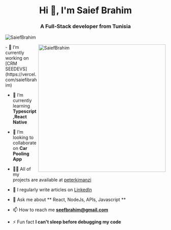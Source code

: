 <h1 align="center">Hi 👋, I'm Saief Brahim</h1>
<h3 align="center">A Full-Stack developer from Tunisia</h3>
<p align="left"> <img src="https://komarev.com/ghpvc/?username=SaiefBrahim&color=orange" alt="SaiefBrahim" /> </p>
<img align="right" width="400" src="https://github-readme-streak-stats.herokuapp.com?user=SaiefBrahim&theme=slateorange&hide_border=true" alt="SaiefBrahim"/>
- 🔭 I’m currently working on [CRM SEEDEVS](https://vercel.com/saiefibrahim)

- 🌱 I’m currently learning **Typescript,React Native**

- 👯 I’m looking to collaborate on **Car Pooling App**

- 👨‍💻 All of my projects are available at [peterkimanzi](https://vercel.com/saiefibrahim)

- 📝 I regularly write articles on [LinkedIn](https://www.linkedin.com/in/saiefbrahim/)

- 💬 Ask me about ** React, NodeJs, APIs, Javascript **

- 📫 How to reach me **seefbrahim@gmail.com**

- ⚡ Fun fact **I can't sleep before debugging my code**

